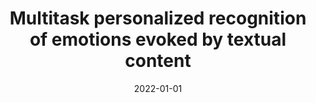 ---
# Documentation: https://wowchemy.com/docs/managing-content/

title: Multitask personalized recognition of emotions evoked by textual content
subtitle: ''
summary: ''
authors:
- Piotr D. Miłkowski
- saganowski
- Marcin Gruza
- kazienko
- piasecki
- kocon
tags: []
categories: []
date: '2022-01-01'
lastmod: 2022-10-07T05:12:02Z
featured: false
draft: false

# Featured image
# To use, add an image named `featured.jpg/png` to your page's folder.
# Focal points: Smart, Center, TopLeft, Top, TopRight, Left, Right, BottomLeft, Bottom, BottomRight.
image:
  caption: ''
  focal_point: ''
  preview_only: false

# Projects (optional).
#   Associate this post with one or more of your projects.
#   Simply enter your project's folder or file name without extension.
#   E.g. `projects = ["internal-project"]` references `content/project/deep-learning/index.md`.
#   Otherwise, set `projects = []`.
projects: []
publishDate: '2022-10-07T05:12:01.267075Z'
publication_types:
- '1'
abstract: ''
publication: '*2022 IEEE International Conference on Pervasive Computing and Communications
  Workshops and other Affiliated Events (PerCom Workshops) : 21-25 March 2022, Pisa,
  Italy.*'
doi: 10.1109/PerComWorkshops53856.2022.9767502
links:
- name: URL
  url: https://ieeexplore.ieee.org/document/9767502
---